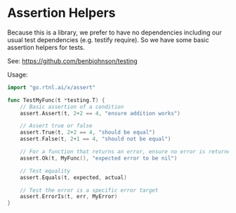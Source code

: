 # Assertion Helpers

Because this is a library, we prefer to have no dependencies including our usual test
dependencies (e.g. testify require). So we have some basic assertion helpers for tests.

See: https://github.com/benbjohnson/testing

Usage:

```go
import "go.rtnl.ai/x/assert"

func TestMyFunc(t *testing.T) {
    // Basic assertion of a condition
    assert.Assert(t, 2+2 == 4, "ensure addition works")

    // Assert true or false
    assert.True(t, 2+2 == 4, "should be equal")
    assert.False(t, 2+1 == 4, "should not be equal")

    // For a function that returns an error, ensure no error is returned
    assert.Ok(t, MyFunc(), "expected error to be nil")

    // Test equality
    assert.Equals(t, expected, actual)

    // Test the error is a specific error target
    assert.ErrorIs(t, err, MyError)
}
```